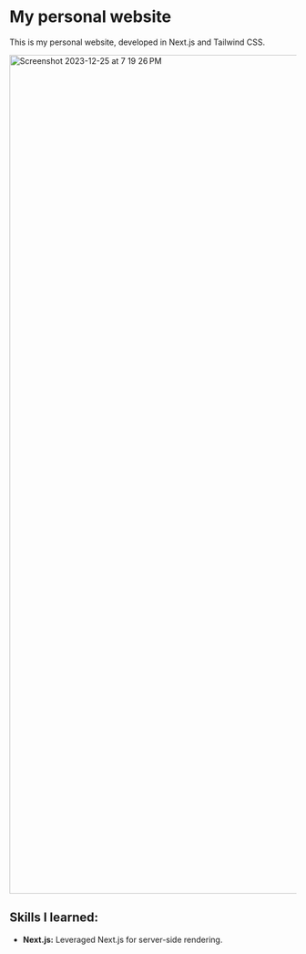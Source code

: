 # My personal website

This is my personal website, developed in Next.js and Tailwind CSS.


<img width="1470" alt="Screenshot 2023-12-25 at 7 19 26 PM" src="https://github.com/esslam-ashour/website/assets/61587419/a09caec9-f673-4c40-b6be-6615db827b13">


## Skills I learned:

* **Next.js:** Leveraged Next.js for server-side rendering.
